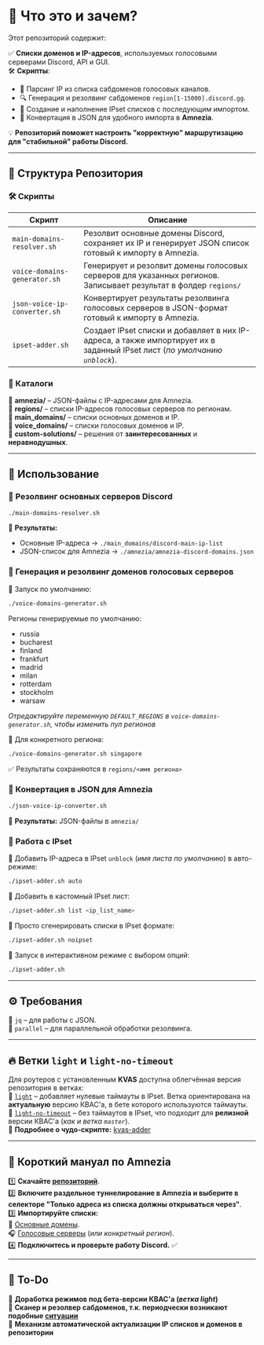 # 📌 Что это и зачем?  

Этот репозиторий содержит:

✅ **Списки доменов и IP-адресов**, используемых голосовыми серверами Discord, API и GUI.  
🛠 **Скрипты**:  
- 📌 Парсинг IP из списка сабдоменов голосовых каналов.  
- 🔍 Генерация и резолвинг сабдоменов `region[1-15000].discord.gg`.  
- 📌 Создание и наполнение IPset списков с последующим импортом.  
- 🔄 Конвертация в JSON для удобного импорта в **Amnezia**.  

💡 **Репозиторий поможет настроить "корректную" маршрутизацию для "стабильной" работы Discord.**  

---

## 📂 Структура Репозитория  

### 🛠 Скрипты  

| Скрипт | Описание |
|--------|----------|
| `main-domains-resolver.sh` | Резолвит основные домены Discord, сохраняет их IP и генерирует JSON список готовый к импорту в Amnezia. |
| `voice-domains-generator.sh` | Генерирует и резолвит домены голосовых серверов для указанных регионов. Записывает результат в фолдер `regions/` |
| `json-voice-ip-converter.sh` | Конвертирует результаты резолвинга голосовых серверов в JSON-формат готовый к импорту в Amnezia. |
| `ipset-adder.sh` | Создает IPset списки и добавляет в них IP-адреса, а также импортирует их в заданный IPset лист (_по умолчанию `unblock`_). |

### 📁 Каталоги  

📂 **amnezia/** – JSON-файлы с IP-адресами для Amnezia.  
📂 **regions/** – списки IP-адресов голосовых серверов по регионам.  
📂 **main_domains/** – списки основных доменов и IP.  
📂 **voice_domains/** – списки голосовых доменов и IP.  
📂 **custom-solutions/** – решения от **заинтересованных** и **неравнодушных**.  

---

## 🚀 Использование  

### 🔹 Резолвинг основных серверов Discord  
```bash
./main-domains-resolver.sh
```
📌 **Результаты:**  
- Основные IP-адреса → `./main_domains/discord-main-ip-list`  
- JSON-список для Amnezia → `./amnezia/amnezia-discord-domains.json`  

### 🔹 Генерация и резолвинг доменов голосовых серверов  
📌 Запуск по умолчанию:  
```bash
./voice-domains-generator.sh
```

Регионы генерируемые по умолчанию:  
- russia
- bucharest
- finland
- frankfurt
- madrid
- milan
- rotterdam
- stockholm
- warsaw

_Отредактируйте переменную `DEFAULT_REGIONS` в `voice-domains-generator.sh`, чтобы изменить пул регионов_  

📌 Для конкретного региона:  
```bash
./voice-domains-generator.sh singapore
```
✅ Результаты сохраняются в `regions/<имя региона>`  

### 🔹 Конвертация в JSON для Amnezia  
```bash
./json-voice-ip-converter.sh
```
📌 **Результаты:** JSON-файлы в `amnezia/`  

### 🔹 Работа с IPset
📌 Добавить IP-адреса в IPset `unblock` (_имя листа по умолчанию_) в авто-режиме:  
```bash
./ipset-adder.sh auto
```
📌 Добавить в кастомный IPset лист:  
```bash
./ipset-adder.sh list <ip_list_name>
```
📌 Просто сгенерировать списки в IPset формате:  
```bash
./ipset-adder.sh noipset
```
📌 Запуск в интерактивном режиме с выбором опций:  
```bash
./ipset-adder.sh
```

---

## ⚙️ Требования

🔹 `jq` – для работы с JSON.  
🔹 `parallel` – для параллельной обработки резолвинга.  

---

## 🔥 Ветки `light` и `light-no-timeout`

Для роутеров с установленным **KVAS** доступна облегчённая версия репозитория в ветках:  
🔹 [`light`](https://github.com/GhostRooter0953/discord-voice-ips/tree/light) – добавляет нулевые таймауты в IPset. Ветка ориентирована на **актуальную** версию КВАС'а, в бете которого используются таймауты.  
🔹 [`light-no-timeout`](https://github.com/GhostRooter0953/discord-voice-ips/tree/light-no-timeout) – без таймаутов в IPset, что подходит для **релизной** версии КВАС'а (_как и ветка `master`_).  
📌 **Подробнее о чудо-скрипте:** [kvas-adder](https://github.com/GhostRooter0953/discord-ips-kvas-adder)  

---

## 📖 Короткий мануал по **Amnezia**

1️⃣ **Скачайте [репозиторий](https://github.com/GhostRooter0953/discord-voice-ips/tree/master)**.  
2️⃣ **Включите раздельное туннелирование в Amnezia и выберите в селекторе "Только адреса из списка должны открываться через"**.  
3️⃣ **Импортируйте списки:**  
 📂 [Основные домены](https://github.com/GhostRooter0953/discord-voice-ips/blob/master/amnezia/amnezia-discord-domains.json).  
 🎧 [Голосовые серверы](https://github.com/GhostRooter0953/discord-voice-ips/blob/master/amnezia/amnezia-voice-ip.json) (_или конкретный регион_).  
4️⃣ **Подключитесь и проверьте работу Discord.** ✅  

---

## 🔧 To-Do  

🔹 **Доработка режимов под бета-версии КВАС'а (_ветка light_)**  
🔹 **Сканер и резолвер сабдоменов, т.к. периодчески возникают подобные [ситуации](https://github.com/GhostRooter0953/discord-voice-ips/issues/1#issuecomment-2408466714)**  
🔹 **Механизм автоматической актуализации IP списков и доменов в репозитории**  

